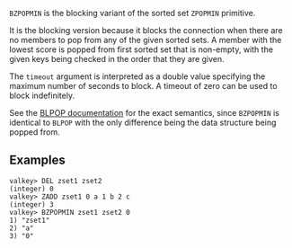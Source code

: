 `BZPOPMIN` is the blocking variant of the sorted set `ZPOPMIN` primitive.

It is the blocking version because it blocks the connection when there are no
members to pop from any of the given sorted sets.
A member with the lowest score is popped from first sorted set that is
non-empty, with the given keys being checked in the order that they are given.

The `timeout` argument is interpreted as a double value specifying the maximum
number of seconds to block. A timeout of zero can be used to block indefinitely.

See the [BLPOP documentation][cl] for the exact semantics, since `BZPOPMIN` is
identical to `BLPOP` with the only difference being the data structure being
popped from.

[cl]: /commands/blpop

## Examples

```
valkey> DEL zset1 zset2
(integer) 0
valkey> ZADD zset1 0 a 1 b 2 c
(integer) 3
valkey> BZPOPMIN zset1 zset2 0
1) "zset1"
2) "a"
3) "0"
```
